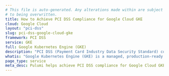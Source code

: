 ```yaml
---
# This file is auto-generated. Any alterations made within are subject
# to being overwritten.
title: How to Achieve PCI DSS Compliance for Google Cloud GKE
cloud: Google Cloud
layout: "pci-dss"
slug: pci-dss-google-cloud-gke
framework: PCI DSS
service: GKE
full: Google Kubernetes Engine (GKE)
description: "PCI DSS (Payment Card Industry Data Security Standard) compliance refers to the adherence to a set of security standards designed to protect card information during and after a financial transaction. These standards are established by the Payment Card Industry Security Standards Council (PCI SSC), which was founded by major credit card companies like Visa, MasterCard, American Express, Discover, and JCB."
whatis: "Google Kubernetes Engine (GKE) is a managed, production-ready environment for running containerized applications. It brings Google's latest innovations in developer productivity, resource efficiency, automated operations, and open source flexibility to accelerate your time to market. GKE offers features like auto-upgrade, auto-repair, and integrated logging and monitoring, allowing developers to focus on application development rather than cluster management."
page_type: service
meta_desc: Pulumi helps achieve PCI DSS compliance for Google Cloud GKE by enforcing security, cost, and compliance requirements. Speak with an expert to get started.
---
```


